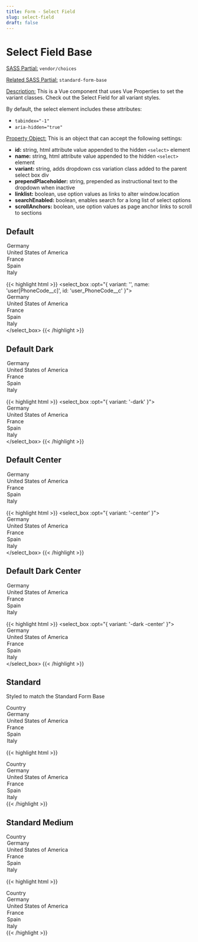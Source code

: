 ```yaml
---
title: Form - Select Field
slug: select-field
draft: false
---
```


<!-- Header -->
<div class="styleguide__content border-b border-oat-light pb-8 mb-12">
  <h1>Select Field Base</h1>
  <p><u>SASS Partial:</u> <code>vendor/choices</code></p>
  <p><u>Related SASS Partial:</u> <code>standard-form-base</code></p>
  
  <p><u>Description:</u> This is a Vue component that uses Vue Properties to set the variant classes. Check out the Select Field for all variant styles.</p>
  
  <p>By default, the select element includes these attributes:<p>
  <ul>
    <li><code>tabindex="-1"</code></li>
    <li><code>aria-hidden="true"</code></li>
  </ul>

  <p><u>Property Object:</u> This is an object that can accept the following settings: </p>

  <ul>
    <li><b>id:</b> string, html attribute value appended to the hidden <code>&lt;select&gt;</code> element</li>
    <li><b>name:</b> string, html attribute value appended to the hidden <code>&lt;select&gt;</code> element</li>
    <li><b>variant:</b> string, adds dropdown css variation class added to the parent select box div</li>
    <li><b>prependPlaceholder:</b> string, prepended as instructional text to the dropdown when inactive</li>
    <li><b>linklist:</b> boolean, use option values as links to alter window.location</li>
    <li><b>searchEnabled:</b> boolean, enables search for a long list of select options</li>
    <li><b>scrollAnchors:</b> boolean, use option values as page anchor links to scroll to sections</li>
  </ul>

  <h2>Default</h2>

</div>

<!-- Result -->
<div class="styleguide__result">
    <select_box :opt="{ variant: '', name: 'hello name', id: 'user_PhoneCode__c' }">
        <option value="es" selected>Germany</option>
        <option value="en">United States of America</option>
        <option value="ma">France</option>
        <option value="de">Spain</option>
        <option value="fr">Italy</option>
    </select_box>
</div>

<!-- Markup -->

{{< highlight html  >}}
<select_box :opt="{ variant: '', name: 'user[PhoneCode__c]', id: 'user_PhoneCode__c' }">
    <option value="es" selected>Germany</option>
    <option value="en">United States of America</option>
    <option value="ma">France</option>
    <option value="de">Spain</option>
    <option value="fr">Italy</option>
</select_box>
{{< /highlight >}}


<div class="styleguide__content">
    <h2>Default Dark</h2>
</div>


<!-- Result -->
<div class="styleguide__result">
<select_box :opt="{ variant: '-dark' }">
    <option value="es" selected>Germany</option>
    <option value="en">United States of America</option>
    <option value="ma">France</option>
    <option value="de">Spain</option>
    <option value="fr">Italy</option>
</select_box>
</div>

<!-- Markup -->

{{< highlight html  >}}
<select_box :opt="{ variant: '-dark' }">
    <option value="es" selected>Germany</option>
    <option value="en">United States of America</option>
    <option value="ma">France</option>
    <option value="de">Spain</option>
    <option value="fr">Italy</option>
</select_box>
{{< /highlight >}}



<div class="styleguide__content">
    <h2>Default Center</h2>
</div>


<!-- Result -->
<div class="styleguide__result">
<select_box :opt="{ variant: '-center' }">
    <option value="es" selected>Germany</option>
    <option value="en">United States of America</option>
    <option value="ma">France</option>
    <option value="de">Spain</option>
    <option value="fr">Italy</option>
</select_box>
</div>

<!-- Markup -->

{{< highlight html  >}}
<select_box :opt="{ variant: '-center' }">
    <option value="es" selected>Germany</option>
    <option value="en">United States of America</option>
    <option value="ma">France</option>
    <option value="de">Spain</option>
    <option value="fr">Italy</option>
</select_box>
{{< /highlight >}}


<div class="styleguide__content">
    <h2>Default Dark Center</h2>
</div>


<!-- Result -->
<div class="styleguide__result">
<select_box :opt="{ variant: '-dark -center' }">
    <option value="es" selected>Germany</option>
    <option value="en">United States of America</option>
    <option value="ma">France</option>
    <option value="de">Spain</option>
    <option value="fr">Italy</option>
</select_box>
</div>

<!-- Markup -->

{{< highlight html  >}}
<select_box :opt="{ variant: '-dark -center' }">
    <option value="es" selected>Germany</option>
    <option value="en">United States of America</option>
    <option value="ma">France</option>
    <option value="de">Spain</option>
    <option value="fr">Italy</option>
</select_box>
{{< /highlight >}}


<div class="styleguide__content">
    <h2>Standard</h2>
    <p>Styled to match the Standard Form Base</p>
</div>
<!-- Result -->
<div class="styleguide__result">
    <form action="" class="standard-form-base">
        <div class="form-group">
            <div class="field-group">
                <label class="standard-label" for="country">
                Country
                </label>
                <select_box :opt="{ variant: '-standard' }">
                <option value="es" selected>Germany</option>
                <option value="en">United States of America</option>
                <option value="ma">France</option>
                <option value="de">Spain</option>
                <option value="fr">Italy</option>
                </select_box>
            </div>
        </div>
    </form>
</div>

<!-- Markup -->

{{< highlight html  >}}
<div class="form-group">
    <div class="field-group">
        <label class="standard-label" for="country">
        Country
        </label>
        <select_box :opt="{ variant: '-standard' }">
        <option value="es" selected>Germany</option>
        <option value="en">United States of America</option>
        <option value="ma">France</option>
        <option value="de">Spain</option>
        <option value="fr">Italy</option>
        </select_box>
    </div>
</div>
{{< /highlight >}}



<div class="styleguide__content">
    <h2>Standard Medium</h2>
</div>


<!-- Result -->
<div class="styleguide__result">
    <form action="" class="standard-form-base">
        <div class="form-group">
            <div class="field-group">
                <label class="standard-label" for="country">
                Country
                </label>
                <select_box :opt="{ variant: '-standard -md' }">
                <option value="es" selected>Germany</option>
                <option value="en">United States of America</option>
                <option value="ma">France</option>
                <option value="de">Spain</option>
                <option value="fr">Italy</option>
                </select_box>
            </div>
        </div>
    </form>
</div>

<!-- Markup -->

{{< highlight html  >}}
<div class="form-group">
    <div class="field-group">
        <label class="standard-label" for="country">
        Country
        </label>
        <select_box :opt="{ variant: '-standard -md' }">
        <option value="es" selected>Germany</option>
        <option value="en">United States of America</option>
        <option value="ma">France</option>
        <option value="de">Spain</option>
        <option value="fr">Italy</option>
        </select_box>
    </div>
</div>
{{< /highlight >}}


